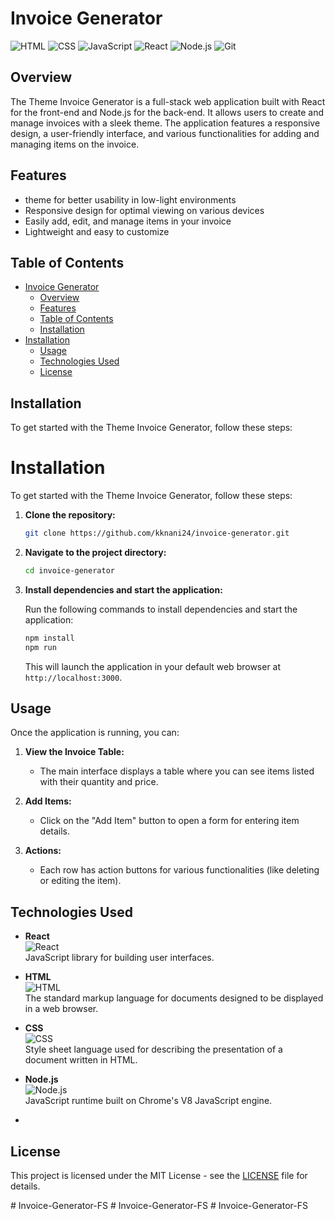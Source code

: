 
# Invoice Generator
![HTML](https://img.shields.io/badge/HTML-%23E34F26.svg?style=for-the-badge&logo=html5&logoColor=white)
![CSS](https://img.shields.io/badge/CSS-%231572B6.svg?style=for-the-badge&logo=css3&logoColor=white)
![JavaScript](https://img.shields.io/badge/JavaScript-%23F7DF1E.svg?style=for-the-badge&logo=javascript&logoColor=black)
![React](https://img.shields.io/badge/React-%2361DAFB.svg?style=for-the-badge&logo=react&logoColor=black)
![Node.js](https://img.shields.io/badge/Node.js-%23339933.svg?style=for-the-badge&logo=nodedotjs&logoColor=white)
![Git](https://img.shields.io/badge/Git-%23F05033.svg?style=for-the-badge&logo=git&logoColor=white)



## Overview

The  Theme Invoice Generator is a full-stack web application built with React for the front-end and Node.js for the back-end. It allows users to create and manage invoices with a sleek  theme. The application features a responsive design, a user-friendly interface, and various functionalities for adding and managing items on the invoice.

## Features

-  theme for better usability in low-light environments
- Responsive design for optimal viewing on various devices
- Easily add, edit, and manage items in your invoice
- Lightweight and easy to customize

## Table of Contents

- [Invoice Generator](#invoice-generator)
  - [Overview](#overview)
  - [Features](#features)
  - [Table of Contents](#table-of-contents)
  - [Installation](#installation)
- [Installation](#installation-1)
  - [Usage](#usage)
  - [Technologies Used](#technologies-used)
  - [License](#license)

## Installation

To get started with the  Theme Invoice Generator, follow these steps:

# Installation

To get started with the Theme Invoice Generator, follow these steps:

1. **Clone the repository:**

   ```bash
   git clone https://github.com/kknani24/invoice-generator.git
   ```

2. **Navigate to the project directory:**

   ```bash
   cd invoice-generator
   ```

3. **Install dependencies and start the application:**

   Run the following commands to install dependencies and start the application:

   ```bash
   npm install
   npm run
   ```

   This will launch the application in your default web browser at `http://localhost:3000`.


## Usage

Once the application is running, you can:

1. **View the Invoice Table:**
   - The main interface displays a table where you can see items listed with their quantity and price.
  
2. **Add Items:**
   - Click on the "Add Item" button to open a form for entering item details.

3. **Actions:**
   - Each row has action buttons for various functionalities (like deleting or editing the item).


## Technologies Used

- **React**  
  ![React](https://upload.wikimedia.org/wikipedia/commons/thumb/a/a7/React-icon.svg/150px-React-icon.svg.png)  
  JavaScript library for building user interfaces.

- **HTML**  
  ![HTML](https://upload.wikimedia.org/wikipedia/commons/thumb/6/61/HTML5_logo_and_wordmark.svg/150px-HTML5_logo_and_wordmark.svg.png)  
  The standard markup language for documents designed to be displayed in a web browser.

- **CSS**  
  ![CSS](https://upload.wikimedia.org/wikipedia/commons/thumb/d/d5/CSS3_logo_and_wordmark.svg/150px-CSS3_logo_and_wordmark.svg.png)  
  Style sheet language used for describing the presentation of a document written in HTML.

- **Node.js**  
  ![Node.js](https://nodejs.org/static/images/logo.svg)  
  JavaScript runtime built on Chrome's V8 JavaScript engine.

- 

## License

This project is licensed under the MIT License - see the [LICENSE](LICENSE) file for details.

#   I n v o i c e - G e n e r a t o r - F S  
 #   I n v o i c e - G e n e r a t o r - F S  
 #   I n v o i c e - G e n e r a t o r - F S  
 